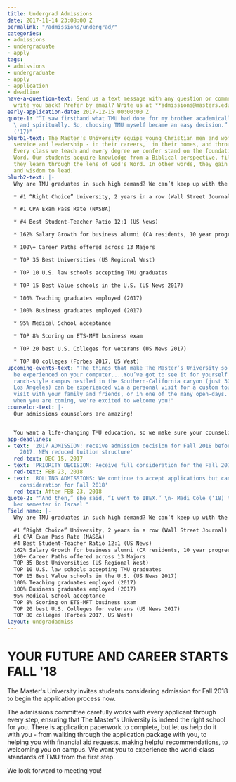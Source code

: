 ```yaml
---
title: Undergrad Admissions
date: 2017-11-14 23:08:00 Z
permalink: "/admissions/undergrad/"
categories:
- admissions
- undergraduate
- apply
tags:
- admissions
- undergraduate
- apply
- application
- deadline
have-a-question-text: Send us a text message with any question or comments, we'll
  write you back! Prefer by email? Write us at **admissions@masters.edu**
early-application-date: 2017-12-15 00:00:00 Z
quote-1: "“I saw firsthand what TMU had done for my brother academically, athletically
  \ and spiritually. So, choosing TMU myself became an easy decision.” \n- Jason Karkenny
  ('17)"
blurb1-text: The Master's University equips young Christian men and women for spiritual
  service and leadership - in their careers,  in their homes, and through their ministries.
  Every class we teach and every degree we confer stand on the foundation of God's
  Word. Our students acquire knowledge from a Biblical perspective, filtering everything
  they learn through the lens of God's Word. In other words, they gain wisdom to serve
  and wisdom to lead.
blurb2-text: |-
  Why are TMU graduates in such high demand? We can’t keep up with the requests from satisfied employers for more of our graduates.

  * #1 “Right Choice” University, 2 years in a row (Wall Street Journal)

  * #1 CPA Exam Pass Rate (NASBA)

  * #4 Best Student-Teacher Ratio 12:1 (US News)

  * 162% Salary Growth for business alumni (CA residents, 10 year progression)

  * 100\+ Career Paths offered across 13 Majors

  * TOP 35 Best Universities (US Regional West)

  * TOP 10 U.S. law schools accepting TMU graduates

  * TOP 15 Best Value schools in the U.S. (US News 2017)

  * 100% Teaching graduates employed (2017)

  * 100% Business graduates employed (2017)

  * 95% Medical School acceptance

  * TOP 8% Scoring on ETS-MFT business exam

  * TOP 20 best U.S. Colleges for veterans (US News 2017)

  * TOP 80 colleges (Forbes 2017, US West)
upcoming-events-text: "The things that make The Master’s University so special can’t
  be experienced on your computer....You’ve got to see it for yourself! \n\nOur beautiful,
  ranch-style campus nestled in the Southern-California canyon (just 30 miles from
  Los Angeles) can be experienced via a personal visit for a custom tour, a group
  visit with your family and friends, or in one of the many open-days.  Let us know
  when you are coming, we're excited to welcome you!"
counselor-text: |-
  Our admissions counselors are amazing!


  You want a life-changing TMU education, so we make sure your counselor will guide you along through every step  of the way to get there. Your counselor is knowledgeable in all areas of the university, so can provide you with fast, insightful, practical help. Select your state to see who your counselor is - and you can even watch their intro video to learn more about them.
app-deadlines:
- text: '2017 ADMISSION: receive admission decision for Fall 2018 before the end of
    2017. NEW reduced tuition structure'
  red-text: DEC 15, 2017
- text: 'PRIORITY DECISION: Receive full consideration for the Fall 2018 semester'
  red-text: FEB 23, 2018
- text: 'ROLLING ADMISSIONS: We continue to accept applications but cannot guarantee
    consideration for Fall 2018'
  red-text: After FEB 23, 2018
quote-2: "“And then,” she said, “I went to IBEX.” \n- Madi Cole (‘18) talks about
  her semester in Israel "
Field name: |-
  Why are TMU graduates in such high demand? We can’t keep up with the requests from satisfied employers for more of our graduates.

  #1 “Right Choice” University, 2 years in a row (Wall Street Journal)
  #1 CPA Exam Pass Rate (NASBA)
  #4 Best Student-Teacher Ratio 12:1 (US News)
  162% Salary Growth for business alumni (CA residents, 10 year progression)
  100+ Career Paths offered across 13 Majors
  TOP 35 Best Universities (US Regional West)
  TOP 10 U.S. law schools accepting TMU graduates
  TOP 15 Best Value schools in the U.S. (US News 2017)
  100% Teaching graduates employed (2017)
  100% Business graduates employed (2017)
  95% Medical School acceptance
  TOP 8% Scoring on ETS-MFT business exam
  TOP 20 best U.S. Colleges for veterans (US News 2017)
  TOP 80 colleges (Forbes 2017, US West)
layout: undgradadmiss
---
```


# YOUR FUTURE AND CAREER STARTS FALL '18

The Master's University invites students considering admission for Fall 2018 to begin the application process now.

The admissions committee carefully works with every applicant through every step, ensuring that The Master's University is indeed the right school for you. There is application paperwork to complete, but let us help do it with you - from walking through the application package with you, to helping you with financial aid requests, making helpful recommendations, to welcoming you on campus. We want you to experience the world-class standards of TMU from the first step.

We look forward to meeting you!